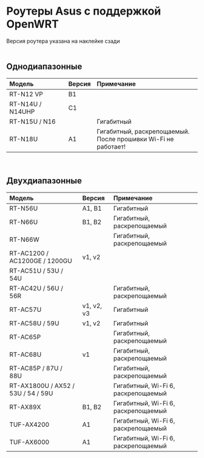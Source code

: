 # Роутеры Asus с поддержкой OpenWRT

Версия роутера указана на наклейке сзади<br><br>

## Однодиапазонные
| Модель | Версия | Примечание |
| :---         |     :---      |          :--- |
| RT-N12 VP | B1 |  |
| RT-N14U / N14UHP | C1 |  |
| RT-N15U / N16 |  | Гигабитный |
| RT-N18U | A1 | Гигабитный, раскрепощаемый.<br>После прошивки Wi-Fi не работает! |

<br>

## Двухдиапазонные
| Модель | Версия | Примечание |
| :---         |     :---      |          :--- |
| RT-N56U | A1, B1 | Гигабитный |
| RT-N66U | B1, B2 | Гигабитный, раскрепощаемый |
| RT-N66W |  | Гигабитный, раскрепощаемый |
| RT-AC1200 / AC1200GE / 1200GU | v1, v2  |  |
| RT-AC51U / 53U / 54U |  |  |
| RT-AC42U / 56U / 56R |   | Гигабитный, раскрепощаемый |
| RT-AC57U | v1, v2, v3  | Гигабитный |
| RT-AC58U / 59U | v1, v2 | Гигабитный |
| RT-AC65P | | Гигабитный, раскрепощаемый |
| RT-AC68U | v1 | Гигабитный, раскрепощаемый |
| RT-AC85P / 87U / 88U | | Гигабитный, раскрепощаемый |
| RT-AX1800U / AX52 / 53U / 54 / 59U |  | Гигабитный, Wi-Fi 6, раскрепощаемый |
| RT-AX89X | B1, B2 | Гигабитный, Wi-Fi 6, раскрепощаемый |
| TUF-AX4200 | A1 |  Гигабитный, Wi-Fi 6, раскрепощаемый |
| TUF-AX6000 | A1 |  Гигабитный, Wi-Fi 6, раскрепощаемый |
